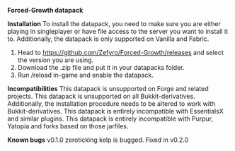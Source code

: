 **Forced-Growth datapack**

**Installation**
To install the datapack, you need to make sure you are either playing in singleplayer or have file access to the server you want to install it to. Additionally, the datapack is only supported on Vanilla and Fabric.

1. Head to https://github.com/Zefyro/Forced-Growth/releases and select the version you are using.
2. Download the .zip file and put it in your datapacks folder.
3. Run /reload in-game and enable the datapack.

**Incompatibilities**
This datapack is unsupported on Forge and related projects.
This datapack is unsupported on all Bukkit-derivatives. Additionally, the installation procedure needs to be altered to work with Bukkit-derivatives.
This datapack is entirely incompatible with EssentialsX and similar plugins.
This datapack is entirely incompatible with Purpur, Yatopia and forks based on those jarfiles.

**Known bugs**
v0.1.0 zeroticking kelp is bugged. Fixed in v0.2.0